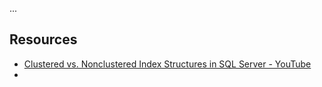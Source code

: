 
...


## Resources
- [Clustered vs. Nonclustered Index Structures in SQL Server - YouTube](https://www.youtube.com/watch?v=ITcOiLSfVJQ)
- 